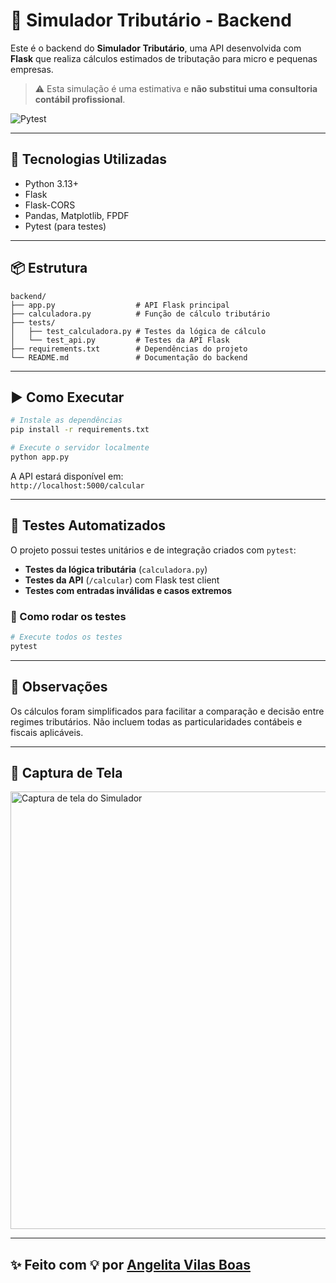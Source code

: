 # 🧮 Simulador Tributário - Backend

Este é o backend do **Simulador Tributário**, uma API desenvolvida com **Flask** que realiza cálculos estimados de tributação para micro e pequenas empresas.

> ⚠️ Esta simulação é uma estimativa e **não substitui uma consultoria contábil profissional**.

![Pytest](https://img.shields.io/badge/tests-passing-brightgreen?style=flat-square)

---

## 🚀 Tecnologias Utilizadas

- Python 3.13+
- Flask
- Flask-CORS
- Pandas, Matplotlib, FPDF
- Pytest (para testes)

---

## 📦 Estrutura

```
backend/
├── app.py                  # API Flask principal
├── calculadora.py          # Função de cálculo tributário
├── tests/
│   ├── test_calculadora.py # Testes da lógica de cálculo
│   └── test_api.py         # Testes da API Flask
├── requirements.txt        # Dependências do projeto
└── README.md               # Documentação do backend
```

---

## ▶️ Como Executar

```bash
# Instale as dependências
pip install -r requirements.txt

# Execute o servidor localmente
python app.py
```

A API estará disponível em:  
`http://localhost:5000/calcular`

---

## 🧪 Testes Automatizados

O projeto possui testes unitários e de integração criados com `pytest`:

- **Testes da lógica tributária** (`calculadora.py`)
- **Testes da API** (`/calcular`) com Flask test client
- **Testes com entradas inválidas e casos extremos**

### 🔧 Como rodar os testes

```bash
# Execute todos os testes
pytest
```

---

## 🧠 Observações

Os cálculos foram simplificados para facilitar a comparação e decisão entre regimes tributários. Não incluem todas as particularidades contábeis e fiscais aplicáveis.

---

## 📸 Captura de Tela

<img src="../screenshot.png" alt="Captura de tela do Simulador" width="700" />

---

## ✨ Feito com 💡 por [Angelita Vilas Boas](https://github.com/AngelitaSVB)
